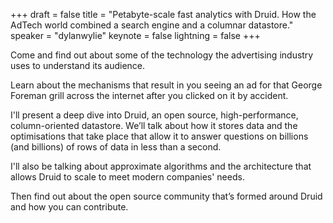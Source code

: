 +++
draft = false
title = "Petabyte-scale fast analytics with Druid. How the AdTech world combined a search engine and a columnar datastore."
speaker = "dylanwylie"
keynote = false
lightning = false
+++

Come and find out about some of the technology the advertising industry uses to understand its audience.

Learn about the mechanisms that result in you seeing an ad for that George Foreman grill across the internet after you clicked on it by accident.

I'll present a deep dive into Druid, an open source, high-performance, column-oriented datastore. We’ll talk about how it stores data and the optimisations that take place that allow it to answer questions on billions (and billions) of rows of data in less than a second.

I'll also be talking about approximate algorithms and the architecture that allows Druid to scale to meet modern companies' needs.

Then find out about the open source community that’s formed around Druid and how you can contribute.